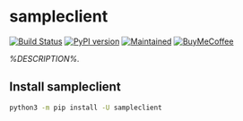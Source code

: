 # sampleclient

<!-- badges start -->

[![Build Status][travisbadge]][travislink]
[![PyPI version][pypibadge]][pypilink]
[![Maintained][Maintained]](#)
[![BuyMeCoffee][buymecoffeebadge]][buymecoffeelink]

<!-- badges end -->

_%DESCRIPTION%._

## Install sampleclient

```bash
python3 -m pip install -U sampleclient
```

<!-- links start -->

[buymecoffeelink]:https://www.buymeacoffee.com/ludeeus
[buymecoffeebadge]: https://camo.githubusercontent.com/cd005dca0ef55d7725912ec03a936d3a7c8de5b5/68747470733a2f2f696d672e736869656c64732e696f2f62616467652f6275792532306d6525323061253230636f666665652d646f6e6174652d79656c6c6f772e737667
[maintained]: https://img.shields.io/maintenance/yes/2019.svg
[pypilink]: https://pypi.org/project/sampleclient/
[pypibadge]: https://badge.fury.io/py/sampleclient.svg
[travislink]: https://travis-ci.com/ludeeus/sampleclient
[travisbadge]: https://travis-ci.com/ludeeus/sampleclient.svg?branch=master

<!-- links end -->